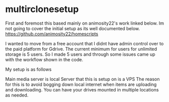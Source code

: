 # multirclonesetup
First and foremost this based mainly on animosity22's work linked below. Im not going to cover the initial setup as its well documented below.
https://github.com/animosity22/homescripts

I wanted to move from a free account that I didnt have admin control over to the paid platform for Gdrive. The current minimum for users for
unlimited storage is 5 users. So I made 5 users and through some issues came up with the workflow shown in the code.

My setup is as follows

Main media server is local
Server that this is setup on is a VPS
The reason for this is to avoid bogging down local internet when items are uploading and downloading.
You can have your drives mounted in multiple locations as needed.
